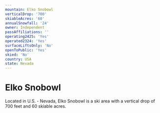 ```yaml
---
mountain: Elko Snobowl
verticalDrop: '700'
skiableAcres: '60'
annualSnowfall: '24'
owner: Independent
passAffiliations: ''
operating2425: 'Yes'
operated2324: 'Yes'
surfaceLiftsOnly: 'No'
openToPublic: 'Yes'
skied: 'No'
country: USA
state: Nevada
---
```


# Elko Snobowl

Located in U.S. - Nevada, Elko Snobowl is a ski area with a vertical drop of 700 feet and 60 skiable acres.
